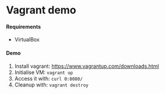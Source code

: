 # Vagrant demo

#### Requirements

* VirtualBox

#### Demo

1. Install vagrant: https://www.vagrantup.com/downloads.html
2. Initialise VM: `vagrant up`
3. Access it with: `curl 0:8080/`
4. Cleanup with: `vagrant destroy`

